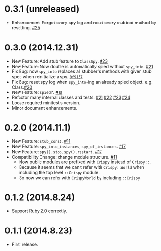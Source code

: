 # 0.3.1 (unreleased)

- Enhancement: Forget every spy log and reset every stubbed method by resetting. [#25](https://github.com/igrep/crispy/pull/25)

# 0.3.0 (2014.12.31)

- New Feature: Add stub feature to `ClassSpy`. [#23](https://github.com/igrep/crispy/pull/23)
- New Feature: Now double is automatically spied without `spy_into`. [#21](https://github.com/igrep/crispy/pull/21)
- Fix Bug: now `spy_into` replaces all stubber's methods with given stub spec when reinitialize a spy. [`0f9157`](https://github.com/igrep/crispy/commit/0f91579decbe27e6b05bec4b779dd1c3ede24380)
- Fix Bug: reset spy log when `spy_into`-ing an already spied object. e.g. Class.[#20](https://github.com/igrep/crispy/pull/20)
- New Feature: `spied?`. [#18](https://github.com/igrep/crispy/pull/18)
- Refactor many internal classes and tests. [#21](https://github.com/igrep/crispy/pull/21) [#22](https://github.com/igrep/crispy/pull/22) [#23](https://github.com/igrep/crispy/pull/23) [#24](https://github.com/igrep/crispy/pull/24)
- Loose required minitest's version.
- Minor document enhancements.

# 0.2.0 (2014.11.1)

- New Feature: `stub_const`. [#11](https://github.com/igrep/crispy/pull/11)
- New Feature: `spy_into_instances`, `spy_of_instances`. [#17](https://github.com/igrep/crispy/pull/17)
- New Feature: `spy().stop`, `spy().restart`. [#17](https://github.com/igrep/crispy/pull/17)
- Compatibility Change: change module structure. [#11](https://github.com/igrep/crispy/pull/11)
    - Now public modules are prefixed with `Crispy` instead of `Crispy::`.
    - Because it seems that we can't refer with `Crispy::World` when including the top level `::Crispy` module.
    - So now we can refer with `CrispyWorld` by including `::Crispy`

# 0.1.2 (2014.8.24)

- Support Ruby 2.0 correctly.

# 0.1.1 (2014.8.23)

- First release.
